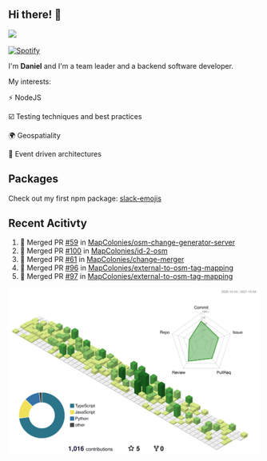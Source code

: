 ## Hi there! 👋

<p>
  <img src="https://github-readme-stats.vercel.app/api?username=syncush&theme=tokyonight">
</p>

[![Spotify](https://novatorem-rust.vercel.app/api/spotify)](https://open.spotify.com/user/syncush)

I'm **Daniel** and I'm a team leader and a backend software developer.

My interests:

⚡ NodeJS

☑️ Testing techniques and best practices

🌍 Geospatiality

🧠 Event driven architectures

## Packages
Check out my first npm package: [slack-emojis](https://www.npmjs.com/package/slack-emojis)

## Recent Acitivty
<!--START_SECTION:activity-->
1. 🎉 Merged PR [#59](https://github.com/MapColonies/osm-change-generator-server/pull/59) in [MapColonies/osm-change-generator-server](https://github.com/MapColonies/osm-change-generator-server)
2. 🎉 Merged PR [#100](https://github.com/MapColonies/id-2-osm/pull/100) in [MapColonies/id-2-osm](https://github.com/MapColonies/id-2-osm)
3. 🎉 Merged PR [#61](https://github.com/MapColonies/change-merger/pull/61) in [MapColonies/change-merger](https://github.com/MapColonies/change-merger)
4. 🎉 Merged PR [#96](https://github.com/MapColonies/external-to-osm-tag-mapping/pull/96) in [MapColonies/external-to-osm-tag-mapping](https://github.com/MapColonies/external-to-osm-tag-mapping)
5. 🎉 Merged PR [#97](https://github.com/MapColonies/external-to-osm-tag-mapping/pull/97) in [MapColonies/external-to-osm-tag-mapping](https://github.com/MapColonies/external-to-osm-tag-mapping)
<!--END_SECTION:activity-->

![contrib](./profile-3d-contrib/profile-green-animate.svg)
